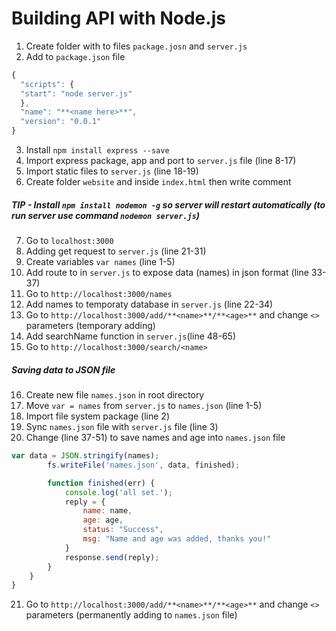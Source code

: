 # Building API with Node.js
1. Create folder with to files `package.josn` and `server.js`
2. Add to `package.json` file
```javascript
{
  "scripts": {
  "start": "node server.js"
  },
  "name": "**<name here>**",
  "version": "0.0.1"
}
```
3. Install `npm install express --save`
4. Import express package, app and port to `server.js` file (line 8-17)
5. Import static files to `server.js` (line 18-19)
6. Create folder `website` and inside `index.html` then write comment
##### TIP - Install `npm install nodemon -g` so server will restart automatically (to run server use command `nodemon server.js`)
7. Go to `localhost:3000`
8. Adding get request to `server.js` (line 21-31)
9. Create variables `var names` (line 1-5)
10. Add route to in `server.js` to expose data (names) in json format (line 33-37)
11. Go to `http://localhost:3000/names`
12. Add names to temporaty database in `server.js` (line 22-34)
13. Go to `http://localhost:3000/add/**<name>**/**<age>**`  and change `<>` parameters (temporary adding)
14. Add searchName function in `server.js`(line 48-65)
15. Go to `http://localhost:3000/search/<name>`
##### Saving data to JSON file
16. Create new file `names.json` in root directory
17. Move `var = names` from `server.js` to `names.json` (line 1-5)
18. Import file system package (line 2)
19. Sync `names.json` file with `server.js` file (line 3)
20. Change (line 37-51) to save names and age into `names.json` file
```javascript
var data = JSON.stringify(names);
        fs.writeFile('names.json', data, finished);

        function finished(err) {
            console.log('all set.');
            reply = {
                name: name,
                age: age,
                status: "Success",
                msg: "Name and age was added, thanks you!"
            }
            response.send(reply);
        }
    }
}
```
21. Go to `http://localhost:3000/add/**<name>**/**<age>**`  and change `<>` parameters (permanently adding to `names.json` file)